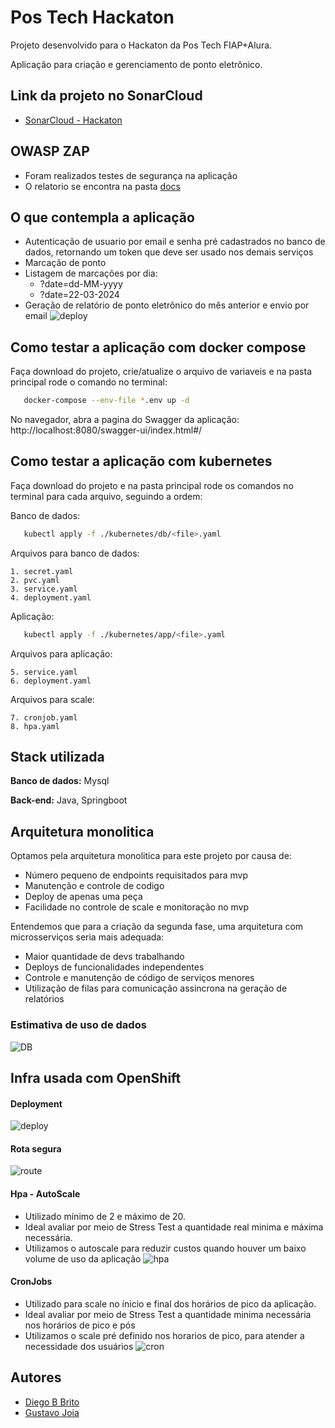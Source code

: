 # Pos Tech Hackaton

Projeto desenvolvido para o Hackaton da Pos Tech FIAP+Alura.

Aplicação para criação e gerenciamento de ponto eletrônico.

## Link da projeto no SonarCloud
-  [SonarCloud - Hackaton](https://sonarcloud.io/project/overview?id=Diegobbrito_hackaton)

## OWASP ZAP
- Foram realizados testes de segurança na aplicação
- O relatorio se encontra na pasta [docs](https://github.com/Diegobbrito/hackaton/tree/main/docs)

## O que contempla a aplicação
- Autenticação de usuario por email e senha pré cadastrados no banco de dados, retornando um token que deve ser usado nos demais serviços
- Marcação de ponto
- Listagem de marcações por dia:
  - ?date=dd-MM-yyyy
  - ?date=22-03-2024
- Geração de relatório de ponto eletrônico do mês anterior e envio por email
  ![deploy](https://github.com/Diegobbrito/hackaton/blob/main/docs/reportmail.png)
## Como testar a aplicação com docker compose

Faça download do projeto, crie/atualize o arquivo de variaveis e na pasta principal rode o comando no terminal:

```bash
   docker-compose --env-file *.env up -d
```
No navegador, abra a pagina do Swagger da aplicação:
http://localhost:8080/swagger-ui/index.html#/

## Como testar a aplicação com kubernetes

Faça download do projeto e na pasta principal rode os comandos no terminal para cada arquivo, seguindo a ordem:

Banco de dados:
```bash
   kubectl apply -f ./kubernetes/db/<file>.yaml 
```
Arquivos para banco de dados:

    1. secret.yaml
    2. pvc.yaml
    3. service.yaml
    4. deployment.yaml
Aplicação:
```bash
   kubectl apply -f ./kubernetes/app/<file>.yaml 
```
Arquivos para aplicação:

    5. service.yaml
    6. deployment.yaml

Arquivos para scale:

    7. cronjob.yaml
    8. hpa.yaml

## Stack utilizada

**Banco de dados:** Mysql

**Back-end:** Java, Springboot

## Arquitetura monolitica
Optamos pela arquitetura monolitica para este projeto por causa de:
- Número pequeno de endpoints requisitados para mvp
- Manutenção e controle de codigo
- Deploy de apenas uma peça
- Facilidade no controle de scale e monitoração no mvp

Entendemos que para a criação da segunda fase, uma arquitetura com microsserviços seria mais adequada:
- Maior quantidade de devs trabalhando
- Deploys de funcionalidades independentes
- Controle e manutenção de código de serviços menores
- Utilização de filas para comunicação assincrona na geração de relatórios

### Estimativa de uso de dados

![DB](https://github.com/Diegobbrito/hackaton/blob/main/docs/storage.jpg)

## Infra usada com OpenShift
#### Deployment
![deploy](https://github.com/Diegobbrito/hackaton/blob/main/docs/deploy.jpg)
#### Rota segura
![route](https://github.com/Diegobbrito/hackaton/blob/main/docs/rota.jpg)
#### Hpa - AutoScale
- Utilizado mínimo de 2 e máximo de 20.
- Ideal avaliar por meio de Stress Test a quantidade real minima e máxima necessária.
- Utilizamos o autoscale para reduzir custos quando houver um baixo volume de uso da aplicação
![hpa](https://github.com/Diegobbrito/hackaton/blob/main/docs/hpa.jpg)
#### CronJobs 
- Utilizado para scale no ínicio e final dos horários de pico da aplicação.
- Ideal avaliar por meio de Stress Test a quantidade minima necessária nos horários de pico e pós
- Utilizamos o scale pré definido nos horarios de pico, para atender a necessidade dos usuários
![cron](https://github.com/Diegobbrito/hackaton/blob/main/docs/cronjobs.jpg)

## Autores

- [Diego B Brito](https://github.com/Diegobbrito)
- [Gustavo Joia](https://github.com/GustavoJoiaP)
